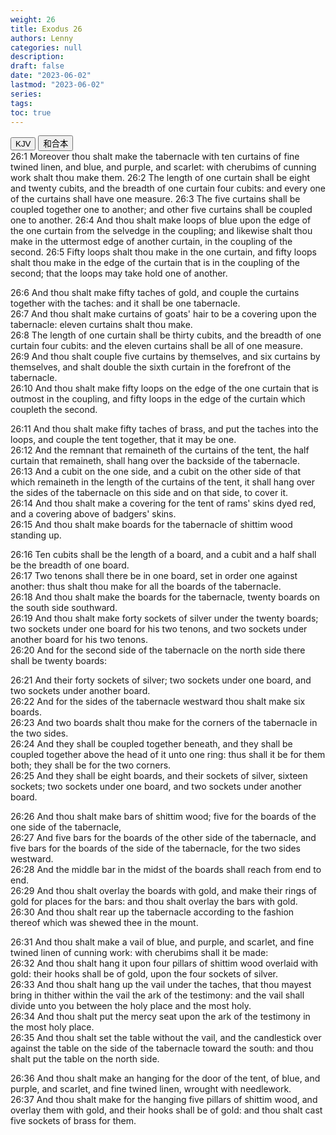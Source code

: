 ```yaml
---
weight: 26
title: Exodus 26
authors: Lenny
categories: null
description: 
draft: false
date: "2023-06-02"
lastmod: "2023-06-02"
series: 
tags: 
toc: true
---
```


<!--more-->

<!-- Tab links -->
<div class="tab">
  <button class="tablinks active" onclick="tablabel(event, 'english')">KJV</button>
  <button class="tablinks" onclick="tablabel(event, 'chinese')">和合本</button>
  
</div>

<!-- Tab content -->
<div id="english" class="tabcontent" style="display:block">
26:1 Moreover thou shalt make the tabernacle with ten curtains of fine twined linen, and blue, and purple, and scarlet: with cherubims of cunning work shalt thou make them.  
26:2 The length of one curtain shall be eight and twenty cubits, and the breadth of one curtain four cubits: and every one of the curtains shall have one measure.  
26:3 The five curtains shall be coupled together one to another; and other five curtains shall be coupled one to another.  
26:4 And thou shalt make loops of blue upon the edge of the one curtain from the selvedge in the coupling; and likewise shalt thou make in the uttermost edge of another curtain, in the coupling of the second.  
26:5 Fifty loops shalt thou make in the one curtain, and fifty loops shalt thou make in the edge of the curtain that is in the coupling of the second; that the loops may take hold one of another.  

26:6 And thou shalt make fifty taches of gold, and couple the curtains together with the taches: and it shall be one tabernacle.  
26:7 And thou shalt make curtains of goats' hair to be a covering upon the tabernacle: eleven curtains shalt thou make.  
26:8 The length of one curtain shall be thirty cubits, and the breadth of one curtain four cubits: and the eleven curtains shall be all of one measure.  
26:9 And thou shalt couple five curtains by themselves, and six curtains by themselves, and shalt double the sixth curtain in the forefront of the tabernacle.  
26:10 And thou shalt make fifty loops on the edge of the one curtain that is outmost in the coupling, and fifty loops in the edge of the curtain which coupleth the second.  

26:11 And thou shalt make fifty taches of brass, and put the taches into the loops, and couple the tent together, that it may be one.  
26:12 And the remnant that remaineth of the curtains of the tent, the half curtain that remaineth, shall hang over the backside of the tabernacle.  
26:13 And a cubit on the one side, and a cubit on the other side of that which remaineth in the length of the curtains of the tent, it shall hang over the sides of the tabernacle on this side and on that side, to cover it.  
26:14 And thou shalt make a covering for the tent of rams' skins dyed red, and a covering above of badgers' skins.  
26:15 And thou shalt make boards for the tabernacle of shittim wood standing up.  

26:16 Ten cubits shall be the length of a board, and a cubit and a half shall be the breadth of one board.  
26:17 Two tenons shall there be in one board, set in order one against another: thus shalt thou make for all the boards of the tabernacle.  
26:18 And thou shalt make the boards for the tabernacle, twenty boards on the south side southward.  
26:19 And thou shalt make forty sockets of silver under the twenty boards; two sockets under one board for his two tenons, and two sockets under another board for his two tenons.  
26:20 And for the second side of the tabernacle on the north side there shall be twenty boards:  

26:21 And their forty sockets of silver; two sockets under one board, and two sockets under another board.  
26:22 And for the sides of the tabernacle westward thou shalt make six boards.  
26:23 And two boards shalt thou make for the corners of the tabernacle in the two sides.  
26:24 And they shall be coupled together beneath, and they shall be coupled together above the head of it unto one ring: thus shall it be for them both; they shall be for the two corners.  
26:25 And they shall be eight boards, and their sockets of silver, sixteen sockets; two sockets under one board, and two sockets under another board.  

26:26 And thou shalt make bars of shittim wood; five for the boards of the one side of the tabernacle,  
26:27 And five bars for the boards of the other side of the tabernacle, and five bars for the boards of the side of the tabernacle, for the two sides westward.  
26:28 And the middle bar in the midst of the boards shall reach from end to end.  
26:29 And thou shalt overlay the boards with gold, and make their rings of gold for places for the bars: and thou shalt overlay the bars with gold.  
26:30 And thou shalt rear up the tabernacle according to the fashion thereof which was shewed thee in the mount.  

26:31 And thou shalt make a vail of blue, and purple, and scarlet, and fine twined linen of cunning work: with cherubims shall it be made:  
26:32 And thou shalt hang it upon four pillars of shittim wood overlaid with gold: their hooks shall be of gold, upon the four sockets of silver.  
26:33 And thou shalt hang up the vail under the taches, that thou mayest bring in thither within the vail the ark of the testimony: and the vail shall divide unto you between the holy place and the most holy.  
26:34 And thou shalt put the mercy seat upon the ark of the testimony in the most holy place.  
26:35 And thou shalt set the table without the vail, and the candlestick over against the table on the side of the tabernacle toward the south: and thou shalt put the table on the north side.  

26:36 And thou shalt make an hanging for the door of the tent, of blue, and purple, and scarlet, and fine twined linen, wrought with needlework.  
26:37 And thou shalt make for the hanging five pillars of shittim wood, and overlay them with gold, and their hooks shall be of gold: and thou shalt cast five sockets of brass for them.  
</div>


<div id="chinese" class="tabcontent">

</div>


